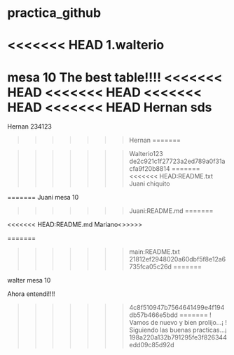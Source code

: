 

# practica_github
<<<<<<< HEAD
1.walterio
=======

mesa 10
The best table!!!!
<<<<<<< HEAD
<<<<<<< HEAD
<<<<<<< HEAD
<<<<<<< HEAD
Hernan sds
=======

Hernan 234123

>>>>>>> Hernan
=======


>>>>>>> Walterio123
>>>>>>> de2c921c1f27723a2ed789a0f31acfa9f20b8814
=======
<<<<<<< HEAD:README.txt
Juani chiquito 

=======
Juani mesa 10 
>>>>>>> Juani:README.md
=======

<<<<<<< HEAD:README.md
Mariano<>>>>>

=======
>>>>>>> main:README.txt
>>>>>>> 21812ef2948020a60dbf5f8e12a6735fca05c26d
=======

walter mesa 10

Ahora entendi!!!!
>>>>>>> 4c8f510947b7564641499e4f194db57b466e5bdd
=======
! Vamos de nuevo y bien prolijo...¡
! Siguiendo las buenas practicas...¡
>>>>>>> 198a220a132b791295fe3f826344edd09c85d92d
